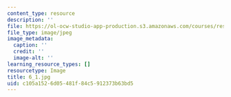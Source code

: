 ```yaml
---
content_type: resource
description: ''
file: https://ol-ocw-studio-app-production.s3.amazonaws.com/courses/res-18-006-calculus-revisited-single-variable-calculus-fall-2010/c105a1526d05481f84c5912373b63bd5_6_1.jpg
file_type: image/jpeg
image_metadata:
  caption: ''
  credit: ''
  image-alt: ''
learning_resource_types: []
resourcetype: Image
title: 6_1.jpg
uid: c105a152-6d05-481f-84c5-912373b63bd5
---
```


